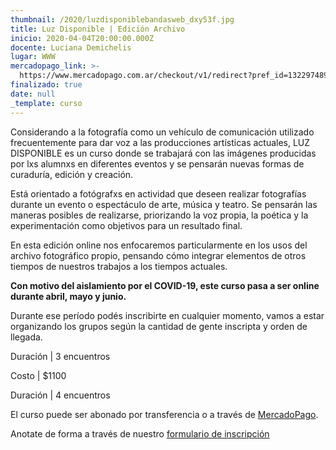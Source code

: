 ```yaml
---
thumbnail: /2020/luzdisponiblebandasweb_dxy53f.jpg
title: Luz Disponible | Edición Archivo
inicio: 2020-04-04T20:00:00.000Z
docente: Luciana Demichelis
lugar: WWW
mercadopago_link: >-
  https://www.mercadopago.com.ar/checkout/v1/redirect?pref_id=132297489-d6f0f828-c8ae-4bd6-afeb-64690e97ad3f
finalizado: true
date: null
_template: curso
---
```


Considerando a la fotografía como un vehículo de comunicación utilizado frecuentemente para dar voz a las producciones artísticas actuales, LUZ DISPONIBLE es un curso donde se trabajará con las imágenes producidas por lxs alumnxs en diferentes eventos y se pensarán nuevas formas de curaduría, edición y creación.

Está orientado a fotógrafxs en actividad que deseen realizar fotografías durante un evento o espectáculo de arte, música y teatro. Se pensarán las maneras posibles de realizarse, priorizando la voz propia, la poética y la experimentación como objetivos para un resultado final.

En esta edición online nos enfocaremos particularmente en los usos del archivo fotográfico propio, pensando cómo integrar elementos de otros tiempos de nuestros trabajos a los tiempos actuales.

**Con motivo del aislamiento por el COVID-19, este curso pasa a ser online durante abril, mayo y junio.**

Durante ese período podés inscribirte en cualquier momento, vamos a estar organizando los grupos según la cantidad de gente inscripta y orden de llegada.

Duración | 3 encuentros

Costo | $1100

Duración | 4 encuentros

El curso puede ser abonado por transferencia o a través de [MercadoPago](https://www.mercadopago.com.ar/checkout/v1/redirect?pref_id=132297489-d6f0f828-c8ae-4bd6-afeb-64690e97ad3f).

Anotate de forma a través de nuestro [formulario de inscripción ](https://forms.gle/6aJCmZzYw9HE71qz6)
